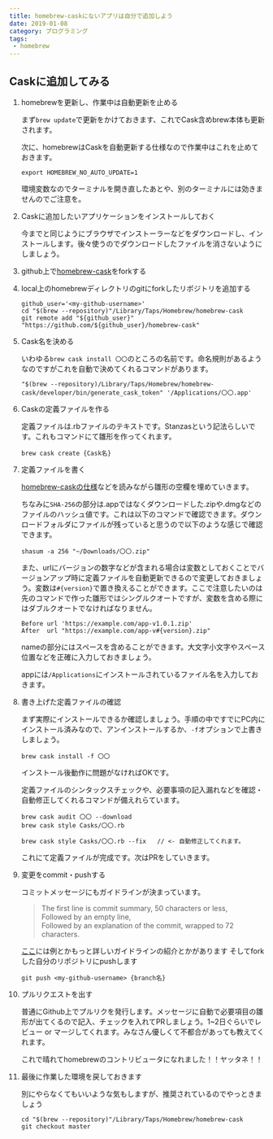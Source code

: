 ```yaml
---
title: homebrew-caskにないアプリは自分で追加しよう
date: 2019-01-08
category: プログラミング
tags:
 - homebrew
---
```

## Caskに追加してみる

1. homebrewを更新し、作業中は自動更新を止める
   
   まず`brew update`で更新をかけておきます、これでCask含めbrew本体も更新されます。
   
   次に、homebrewはCaskを自動更新する仕様なので作業中はこれを止めておきます。
   ```
   export HOMEBREW_NO_AUTO_UPDATE=1
   ```
   環境変数なのでターミナルを開き直したあとや、別のターミナルには効きませんのでご注意を。
1. Caskに追加したいアプリケーションをインストールしておく
   
   今までと同じようにブラウザでインストーラーなどをダウンロードし、インストールします。後々使うのでダウンロードしたファイルを消さないようにしましょう。
1. github上で[homebrew-cask](https://github.com/Homebrew/homebrew-cask)をforkする
1. local上のhomebrewディレクトリのgitにforkしたリポジトリを追加する
   ```language:bash
   github_user='<my-github-username>'
   cd "$(brew --repository)"/Library/Taps/Homebrew/homebrew-cask
   git remote add "${github_user}" "https://github.com/${github_user}/homebrew-cask"
   ```
1. Cask名を決める
   
   いわゆる`brew cask install 〇〇`のところの名前です。命名規則があるようなのですがこれを自動で決めてくれるコマンドがあります。
   ```
   "$(brew --repository)/Library/Taps/Homebrew/homebrew-cask/developer/bin/generate_cask_token" '/Applications/〇〇.app'
   ```
1. Caskの定義ファイルを作る
   
   定義ファイルは.rbファイルのテキストです。Stanzasという記法らしいです。これもコマンドにて雛形を作ってくれます。
   ```
   brew cask create {Cask名}
   ```
1. 定義ファイルを書く
   
   [homebrew-caskの仕様](https://github.com/Homebrew/homebrew-cask/blob/master/doc/development/adding_a_cask.md#cask-stanzas)などを読みながら雛形の空欄を埋めていきます。
   
   ちなみに`SHA-256`の部分は.appではなくダウンロードした.zipや.dmgなどのファイルのハッシュ値です。これは以下のコマンドで確認できます。ダウンロードフォルダにファイルが残っていると思うので以下のような感じで確認できます。
   ```
   shasum -a 256 "~/Downloads/〇〇.zip"
   ```
   
   また、urlにバージョンの数字などが含まれる場合は変数としておくことでバージョンアップ時に定義ファイルを自動更新できるので変更しておきましょう。変数は`#{version}`で置き換えることができます。ここで注意したいのは先のコマンドで作った雛形ではシングルクオートですが、変数を含める際にはダブルクオートでなければなりません。
   ```
   Before url 'https://example.com/app-v1.0.1.zip'
   After  url "https://example.com/app-v#{version}.zip"
   ```
   
   nameの部分にはスペースを含めることができます。大文字小文字やスペース位置などを正確に入力しておきましょう。
   
   appには`/Applications`にインストールされているファイル名を入力しておきます。

1. 書き上げた定義ファイルの確認
   
   まず実際にインストールできるか確認しましょう。手順の中ですでにPC内にインストール済みなので、アンインストールするか、`-f`オプションで上書きしましょう。
   ```
   brew cask install -f 〇〇
   ```
   インストール後動作に問題がなければOKです。
   
   定義ファイルのシンタックスチェックや、必要事項の記入漏れなどを確認・自動修正してくれるコマンドが備えれらています。
   
   
   ```
   brew cask audit 〇〇 --download
   brew cask style Casks/〇〇.rb
   
   brew cask style Casks/〇〇.rb --fix   // <- 自動修正してくれます。
   ```
   
   これにて定義ファイルが完成です。次はPRをしていきます。
   
1. 変更をcommit・pushする
   
   コミットメッセージにもガイドラインが決まっています。
   > The first line is commit summary, 50 characters or less,<br>
   > Followed by an empty line,<br>
   > Followed by an explanation of the commit, wrapped to 72 characters.

   [ここ](https://github.com/Homebrew/homebrew-cask/blob/master/doc/development/adding_a_cask.md#commit-messages)には例とかもっと詳しいガイドラインの紹介とかがあります
   そしてforkした自分のリポジトリにpushします
   ```
   git push <my-github-username> {branch名}
   ```
   
1. プルリクエストを出す
   
   普通にGithub上でプルリクを発行します。メッセージに自動で必要項目の雛形が出てくるので記入、チェックを入れてPRしましょう。1~2日ぐらいでレビュー or マージしてくれます。みなさん優しくて不都合があっても教えてくれます。
   
   これで晴れてhomebrewのコントリビュータになれました！！ヤッタネ！！

1. 最後に作業した環境を戻しておきます
  
   別にやらなくてもいいような気もしますが、推奨されているのでやっときましょう
   ```
   cd "$(brew --repository)"/Library/Taps/Homebrew/homebrew-cask
   git checkout master
   ```
